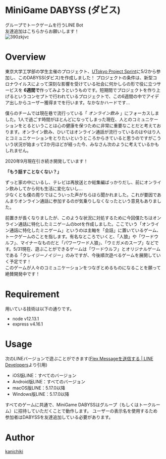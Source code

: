 # MiniGame DABYSS (ダビス)
グループでトークゲームを行うLINE Bot  
友達追加はこちらからお願いします！  
![390zkjvc](https://user-images.githubusercontent.com/45839107/82004363-a6c23a00-969d-11ea-9de1-b79af6d5fffb.png)

# Overview
東京大学工学部の学生主催のプロジェクト、[UTokyo Project Sprint](https://sites.google.com/g.ecc.u-tokyo.ac.jp/utokyo-project-sprint/top)に5/2から参加し、このDABYSS(ダビス)を作成しました！
プロジェクトの条件は、新型コロナウイルスによって深刻な影響を受けている社会に何かしらの形で役に立つサービスを **6週間で**作ってみようというものです。短期間でプロジェクトを作り上げるというコンセプトで行われているプロジェクトで、この6週間の中でアイデア出しからユーザー獲得までを行います。なかなかハードです...  
  
僕らのチームでは現在巷で流行っている「 *オンライン飲み* 」にフォーカスしました。1人で過ごす時間がほとんどになってしまった現在、人とのコミュニケーションをとるということは心の健康を保つために非常に重要なことだと考えております。オンライン飲み、ひいてはオンライン通話が流行っているのはやはり人とコミュニケーションをとりたいというところからきていると思うのですがこういう状況が始まって2か月ほどが経った今、みなさん次のように考えているかもしれません。  

2020年9月現在引き続き開発しています！

**「もう話すことなくない？」**
  
ずっと家の中にいるし、テレビは再放送とか総集編ばっかりだし、前にオンライン飲みしてから何も生活に変化ないし...  
少なくとも僕の周りではこういった声がちらほら聞かれました。これが要因であんまりオンライン通話に参加するのが気乗りしなくなったという意見もありました。  
  
前置きが長くなりましたが、このような状況に対処するために今回僕たちはオンライン通話に特化したミニゲームのbotを作成しました。ここでいう「オンライン通話に特化したミニゲーム」というのは主軸を「会話」に置いているゲーム、トークゲームのことを指します。有名なところでいくと、「人狼」や「ワードウルフ」、マイナーなものだと「パワーワード人狼」、「ウミガメのスープ」などです。5/31現在、遊ぶことができるゲームは「ワードウルフ」とオリジナルゲームである「クレイジーノイジー」のみですが、今後順次遊べるゲームを展開していく予定です！  
このゲームが人々のコミュニケーションをつなぎとめるものになることを願って絶賛開発中です！

# Requirement  
用いている技術は以下の通りです。
- node v12.13.1
- express v4.16.1

# Usage  
次のLINEバージョンで遊ぶことができます([Flex Messageを送信する | LINE Developers](https://developers.line.biz/ja/docs/messaging-api/using-flex-messages/#%E3%81%AF%E3%81%98%E3%82%81%E3%81%AB)より引用)
- iOS版LINE：すべてのバージョン
- Android版LINE：すべてのバージョン
- macOS版LINE：5.17.0以降
- Windows版LINE：5.17.0以降
  
すべてのゲームに共通で、MiniGame DABYSSはグループ（もしくはトークルーム）に招待していただくことで動作します。
ユーザーの表示名を使用するため参加者はDABYSSを友達追加している必要があります。
  
# Author
[kanichiki](https://github.com/kanichiki)
  

